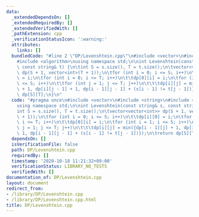 ```yaml
---
data:
  _extendedDependsOn: []
  _extendedRequiredBy: []
  _extendedVerifiedWith: []
  _pathExtension: cpp
  _verificationStatusIcon: ':warning:'
  attributes:
    links: []
  bundledCode: "#line 2 \"DP/Levenshtein.cpp\"\n#include <vector>\n#include <string>\n\
    #include <algorithm>\nusing namespace std;\n\nint Levenshtein(const string& s,\
    \ const string& t) {\n\tint S = s.size(), T = t.size();\n\tvector<vector<int>>\
    \ dp(S + 1, vector<int>(T + 1));\n\tfor (int i = 0; i <= S; i++)\n\t\tdp[i][0]\
    \ = i;\n\tfor (int i = 0; i <= T; i++)\n\t\tdp[0][i] = i;\n\tfor (int i = 1; i\
    \ <= S; i++)\n\t\tfor (int j = 1; j <= T; j++)\n\t\t\tdp[i][j] = min({dp[i - 1][j]\
    \ + 1, dp[i][j - 1] + 1, dp[i - 1][j - 1] + (s[i - 1] != t[j - 1])});\n\treturn\
    \ dp[S][T];\n}\n"
  code: "#pragma once\n#include <vector>\n#include <string>\n#include <algorithm>\n\
    using namespace std;\n\nint Levenshtein(const string& s, const string& t) {\n\t\
    int S = s.size(), T = t.size();\n\tvector<vector<int>> dp(S + 1, vector<int>(T\
    \ + 1));\n\tfor (int i = 0; i <= S; i++)\n\t\tdp[i][0] = i;\n\tfor (int i = 0;\
    \ i <= T; i++)\n\t\tdp[0][i] = i;\n\tfor (int i = 1; i <= S; i++)\n\t\tfor (int\
    \ j = 1; j <= T; j++)\n\t\t\tdp[i][j] = min({dp[i - 1][j] + 1, dp[i][j - 1] +\
    \ 1, dp[i - 1][j - 1] + (s[i - 1] != t[j - 1])});\n\treturn dp[S][T];\n}\n"
  dependsOn: []
  isVerificationFile: false
  path: DP/Levenshtein.cpp
  requiredBy: []
  timestamp: '2020-10-18 11:21:32+09:00'
  verificationStatus: LIBRARY_NO_TESTS
  verifiedWith: []
documentation_of: DP/Levenshtein.cpp
layout: document
redirect_from:
- /library/DP/Levenshtein.cpp
- /library/DP/Levenshtein.cpp.html
title: DP/Levenshtein.cpp
---
```

